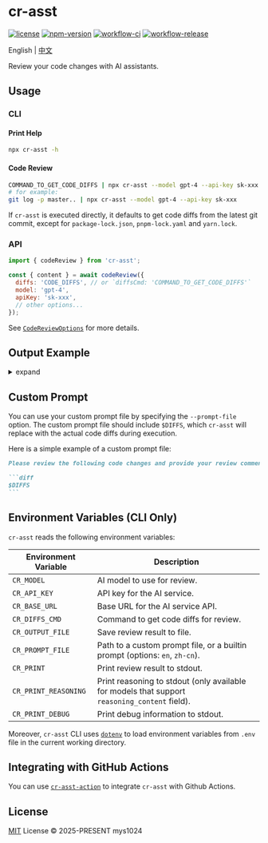 # cr-asst

[![license](https://img.shields.io/github/license/mys1024/cr-asst)](./LICENSE)
[![npm-version](https://img.shields.io/npm/v/cr-asst?color=%23cb3837)](https://www.npmjs.com/package/cr-asst)
[![workflow-ci](https://img.shields.io/github/actions/workflow/status/mys1024/cr-asst/ci.yml?label=ci)](https://github.com/mys1024/cr-asst/actions/workflows/ci.yml)
[![workflow-release](https://img.shields.io/github/actions/workflow/status/mys1024/cr-asst/release.yml?label=release)](https://github.com/mys1024/cr-asst/actions/workflows/release.yml)

English | [中文](./README.zh.md)

Review your code changes with AI assistants.

## Usage

### CLI

#### Print Help

```sh
npx cr-asst -h
```

#### Code Review

```sh
COMMAND_TO_GET_CODE_DIFFS | npx cr-asst --model gpt-4 --api-key sk-xxx
# for example:
git log -p master.. | npx cr-asst --model gpt-4 --api-key sk-xxx
```

If `cr-asst` is executed directly, it defaults to get code diffs from the latest git commit, except for `package-lock.json`, `pnpm-lock.yaml` and `yarn.lock`.

### API

```javascript
import { codeReview } from 'cr-asst';

const { content } = await codeReview({
  diffs: 'CODE_DIFFS', // or `diffsCmd: 'COMMAND_TO_GET_CODE_DIFFS'`
  model: 'gpt-4',
  apiKey: 'sk-xxx',
  // other options...
});
```

See [`CodeReviewOptions`](./src/types.ts) for more details.

## Output Example

<details>

<summary>expand</summary>

```markdown
# Overall Changes

1. Extracted the completion logic into a separate file (`completion.ts`) to improve modularity and reusability.
2. Removed the `dryRun` option from `CodeReviewOptions` and updated related code.
3. Renamed `inputTokens` and `outputTokens` to `promptTokens` and `completionTokens` respectively to align with OpenAI's terminology.
4. Updated test files and snapshots to reflect the changes in token naming and the removal of the `dryRun` option.

# Overall Review Comments

1. The refactoring improves code organization by separating concerns, making the codebase easier to maintain and extend.
2. The removal of the `dryRun` option simplifies the API, though it may impact testing. Ensure that alternative testing strategies are in place.

# File-wise Review

1. `src/code_review/completion.ts`

   1. Added a new file to handle the creation and reading of completion streams. This improves modularity by encapsulating the completion logic in a single place.

2. `src/code_review/index.ts`

   1. Updated the `codeReview` function to use the new `createCompletion` function, simplifying the main logic and removing redundant code.
   2. Removed the `dryRun` option and related logic, making the function more straightforward.

3. `src/code_review/test/__snapshots__/utils.test.ts.snap`

   1. Updated the snapshot to reflect the renaming of `inputTokens` and `outputTokens` to `promptTokens` and `completionTokens`.

4. `src/code_review/test/index.test.ts`

   1. Deleted the test file since it was specific to the `dryRun` option, which has been removed.

5. `src/code_review/test/utils.test.ts`

   1. Updated the test cases to use the new token naming conventions (`promptTokens` and `completionTokens`).

6. `src/code_review/utils.ts`

   1. Updated the utility functions to use the new `CompletionUsage` and `CompletionStats` types, aligning with the changes in the completion logic.

7. `src/types.ts`

   1. Removed the `dryRun` option from `CodeReviewOptions`.
   2. Updated the `CodeReviewResult` type to use `CompletionStats` and `CompletionUsage` from the new `completion.ts` file, ensuring type consistency across the codebase.
```

</details>

## Custom Prompt

You can use your custom prompt file by specifying the `--prompt-file` option. The custom prompt file should include `$DIFFS`, which `cr-asst` will replace with the actual code diffs during execution.

Here is a simple example of a custom prompt file:

````markdown
Please review the following code changes and provide your review comments:

```diff
$DIFFS
```
````

## Environment Variables (CLI Only)

`cr-asst` reads the following environment variables:

| Environment Variable | Description                                                                                   |
| -------------------- | --------------------------------------------------------------------------------------------- |
| `CR_MODEL`           | AI model to use for review.                                                                   |
| `CR_API_KEY`         | API key for the AI service.                                                                   |
| `CR_BASE_URL`        | Base URL for the AI service API.                                                              |
| `CR_DIFFS_CMD`       | Command to get code diffs for review.                                                         |
| `CR_OUTPUT_FILE`     | Save review result to file.                                                                   |
| `CR_PROMPT_FILE`     | Path to a custom prompt file, or a builtin prompt (options: `en`, `zh-cn`).                   |
| `CR_PRINT`           | Print review result to stdout.                                                                |
| `CR_PRINT_REASONING` | Print reasoning to stdout (only available for models that support `reasoning_content` field). |
| `CR_PRINT_DEBUG`     | Print debug information to stdout.                                                            |

Moreover, `cr-asst` CLI uses [`dotenv`](https://www.npmjs.com/package/dotenv) to load environment variables from `.env` file in the current working directory.

## Integrating with GitHub Actions

You can use [`cr-asst-action`](https://github.com/mys1024/cr-asst-action) to integrate `cr-asst` with Github Actions.

## License

[MIT](./LICENSE) License &copy; 2025-PRESENT mys1024
